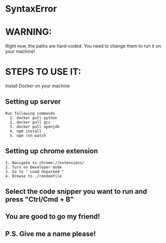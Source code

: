 # SyntaxError

# WARNING:

Right now, the paths are hard-coded. You need to change them to run it on your machine!

# STEPS TO USE IT:

Install Docker on your machine

## Setting up server

    Run following commands
      1. docker pull python
      2. docker pull gcc
      3. docker pull openjdk
      4. npm install
      5. npm run watch

## Setting up chrome extension

    1. Navigate to chrome://extensions/
    2. Turn on Developer mode
    3. Go to " Load Unpacked "
    4. Browse to ./randomfile

## Select the code snipper you want to run and press "Ctrl/Cmd + B"

## You are good to go my friend!

## P.S. Give me a name please!
